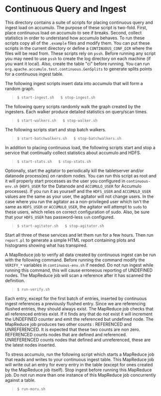 Continuous Query and Ingest
===========================

This directory contains a suite of scripts for placing continuous query and
ingest load on accumulo.  The purpose of these script is two-fold. First,
place continuous load on accumulo to see if breaks.  Second, collect
statistics in order to understand how accumulo behaves.  To run these scripts
copy all of the `.example` files and modify them.  You can put these scripts in
the current directory or define a `CONTINUOUS_CONF_DIR` where the files will be
read from. These scripts rely on `pssh`. Before running any script you may need
to use `pssh` to create the log directory on each machine (if you want it local).
Also, create the table "ci" before running. You can run
`org.apache.accumulo.test.continuous.GenSplits` to generate splits points for a
continuous ingest table.

The following ingest scripts insert data into accumulo that will form a random
graph.

> `$ start-ingest.sh  
$ stop-ingest.sh`

The following query scripts randomly walk the graph created by the ingesters.
Each walker produce detailed statistics on query/scan times.

> `$ start-walkers.sh  
$ stop-walker.sh`

The following scripts start and stop batch walkers.

> `$ start-batchwalkers.sh  
$ stop-batchwalkers.sh`

In addition to placing continuous load, the following scripts start and stop a
service that continually collect statistics about accumulo and HDFS.

> `$ start-stats.sh  
$ stop-stats.sh`

Optionally, start the agitator to periodically kill the tabletserver and/or datanode
process(es) on random nodes. You can run this script as root and it will properly start
processes as the user you configured in `continuous-env.sh` (`HDFS_USER` for the Datanode and
`ACCUMULO_USER` for Accumulo processes). If you run it as yourself and the `HDFS_USER` and
`ACCUMULO_USER` values are the same as your user, the agitator will not change users. In
the case where you run the agitator as a non-privileged user which isn't the same as `HDFS_USER`
or `ACCUMULO_USER`, the agitator will attempt to `sudo` to these users, which relies on correct
configuration of sudo. Also, be sure that your `HDFS_USER` has password-less `ssh` configured.

> `$ start-agitator.sh  
$ stop-agitator.sh`

Start all three of these services and let them run for a few hours. Then run
`report.pl` to generate a simple HTML report containing plots and histograms
showing what has transpired.

A MapReduce job to verify all data created by continuous ingest can be run
with the following command.  Before running the command modify the `VERIFY_*`
variables in `continuous-env.sh` if needed.  Do not run ingest while running this
command, this will cause erroneous reporting of UNDEFINED nodes. The MapReduce
job will scan a reference after it has scanned the definition.

> `$ run-verify.sh`

Each entry, except for the first batch of entries, inserted by continuous
ingest references a previously flushed entry.  Since we are referencing flushed
entries, they should always exist.  The MapReduce job checks that all
referenced entries exist.  If it finds any that do not exist it will increment
the UNDEFINED counter and emit the referenced but undefined node.  The MapReduce
job produces two other counts : REFERENCED and UNREFERENCED.  It is
expected that these two counts are non zero.  REFERENCED counts nodes that are
defined and referenced.  UNREFERENCED counts nodes that defined and
unreferenced, these are the latest nodes inserted.

To stress accumulo, run the following script which starts a MapReduce job
that reads and writes to your continuous ingest table.  This MapReduce job
will write out an entry for every entry in the table (except for ones created
by the MapReduce job itself). Stop ingest before running this MapReduce job.
Do not run more than one instance of this MapReduce job concurrently against a
table.

> `$ run-moru.sh`

